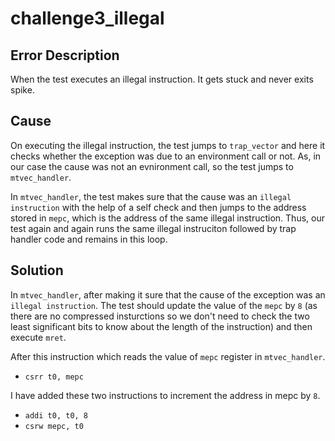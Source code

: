 # challenge3_illegal

## Error Description

When the test executes an illegal instruction. It gets stuck and never exits spike.

## Cause

On executing the illegal instruction, the test jumps to `trap_vector` and here it checks whether the exception was due to an environment call or not. As, in our case the cause was not an evnironment call, so the test jumps to `mtvec_handler`.

In `mtvec_handler`, the test makes sure that the cause was an `illegal instruction` with the help of a self check and then jumps to the address stored in `mepc`, which is the address of the same illegal instruction. Thus, our test again and again runs the same illegal instruciton followed by trap handler code and remains in this loop.

## Solution

In `mtvec_handler`, after making it sure that the cause of the exception was an `illegal instruction`. The test should update the value of the `mepc` by `8` (as there are no compressed insturctions so we don't need to check the two least significant bits to know about the length of the instruction) and then execute `mret`.

After this instruction which reads the value of `mepc` register in `mtvec_handler`.
- `csrr t0, mepc`

I have added these two instructions to increment the address in mepc by `8`.
- `addi t0, t0, 8`
- `csrw mepc, t0`
